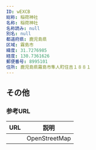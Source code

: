 ```yaml
---
ID: wEXCB
総称: 稲荷神社
名称: 稲荷神社
名称読み: null
別名: null
都道府県: 鹿児島県
区域: 霧島市
緯度: 31.7276985
経度: 130.7361626
郵便番号: 8995101
住所: 鹿児島県霧島市隼人町住吉１８８１
---
```


## その他

### 参考URL

| URL | 説明          |
| --- | ------------- |
|     | OpenStreetMap |
